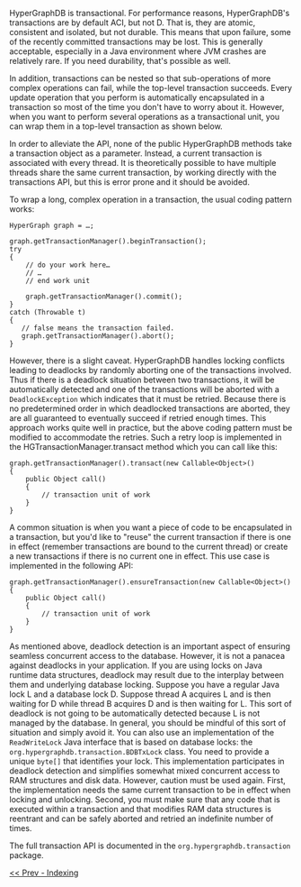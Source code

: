 HyperGraphDB is transactional. For performance reasons, HyperGraphDB's transactions are by default ACI, but not D. That is, they are atomic, consistent and isolated, but not durable. This means that upon failure, some of the recently committed transactions may be lost. This is generally acceptable, especially in a Java environment where JVM crashes are relatively rare. If you need durability, that's possible as well.

In addition, transactions can be nested so that sub-operations of more complex operations can fail, while the top-level transaction succeeds. Every update operation that you perform is automatically encapsulated in a transaction so most of the time you don't have to worry about it. However, when you want to perform several operations as a transactional unit, you can wrap them in a top-level transaction as shown below.

In order to alleviate the API, none of the public HyperGraphDB methods take a transaction object as a parameter. Instead, a current transaction is associated with every thread. It is theoretically possible to have multiple threads share the same current transaction, by working directly with the transactions API, but this is error prone and it should be avoided.

To wrap a long, complex operation in a transaction, the usual coding pattern works:

```
HyperGraph graph = …;

graph.getTransactionManager().beginTransaction();
try
{
    // do your work here…
    // …
    // end work unit

    graph.getTransactionManager().commit();
}
catch (Throwable t)
{
   // false means the transaction failed.
   graph.getTransactionManager().abort();
}

```

However, there is a slight caveat. HyperGraphDB handles locking conflicts leading to deadlocks by randomly aborting one of the transactions involved. Thus if there is a deadlock situation between two transactions, it will be automatically detected and one of the transactions will be aborted with a `DeadlockException` which indicates that it must be retried. Because there is no predetermined order in which deadlocked transactions are aborted, they are all guaranteed to eventually succeed if retried enough times. This approach works quite well in practice, but the above coding pattern must be modified to accommodate the retries. Such a retry loop is implemented in the HGTransactionManager.transact method which you can call like this:

```
graph.getTransactionManager().transact(new Callable<Object>() 
{
    public Object call()
    {
        // transaction unit of work
    }
}
```

A common situation is when you want a piece of code to be encapsulated in a transaction, but you'd like to "reuse" the current transaction if there is one in effect (remember transactions are bound to the current thread) or create a new transactions if there is no current one in effect. This use case is implemented in the following API:

```
graph.getTransactionManager().ensureTransaction(new Callable<Object>() 
{
    public Object call()
    {
        // transaction unit of work
    }
}
```

As mentioned above, deadlock detection is an important aspect of ensuring seamless concurrent access to the database. However, it is not a panacea against deadlocks in your application. If you are using locks on Java runtime data structures, deadlock may result due to the interplay between them and underlying database locking. Suppose you have a regular Java lock L and a database lock D. Suppose thread A acquires L and is then waiting for D while thread B acquires D and is then waiting for L. This sort of deadlock is not going to be automatically detected because L is not managed by the database. In general, you should be mindful of this sort of situation and simply avoid it. You can also use an implementation of the `ReadWriteLock` Java interface that is based on database locks: the `org.hypergraphdb.transaction.BDBTxLock` class. You need to provide a unique `byte[]` that identifies your lock. This implementation participates in deadlock detection and simplifies  somewhat mixed concurrent access to RAM structures and disk data. However, caution must be used again. First, the implementation needs the same current transaction to be in effect when locking and unlocking. Second, you must make sure that any code that is executed within a transaction and that modifies RAM data structures is reentrant and can be safely aborted and retried an indefinite number of times.

The full transaction API is documented in the `org.hypergraphdb.transaction` package.

[<< Prev - Indexing](IndicesHowto.md)